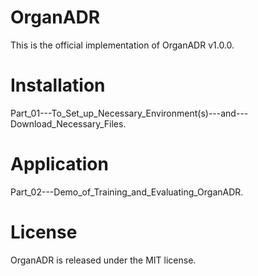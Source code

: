 # OrganADR
This is the official implementation of OrganADR v1.0.0.

# Installation
Part_01---To_Set_up_Necessary_Environment(s)---and---Download_Necessary_Files.

# Application
Part_02---Demo_of_Training_and_Evaluating_OrganADR.

# License
OrganADR is released under the MIT license.

